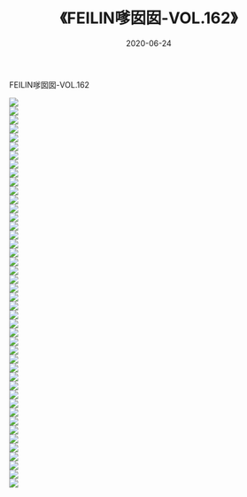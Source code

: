 ﻿---
layout: post
title:  《FEILIN嗲囡囡-VOL.162》
date:   2020-06-24
img: http://img.660000.xyz/Sharelink/网络美图/2020/FEILIN嗲囡囡-VOL.162/000.jpg
categories: [美女, 清纯, 唯美]
---

FEILIN嗲囡囡-VOL.162

  ![](http://img.660000.xyz/Sharelink/网络美图/2020/FEILIN嗲囡囡-VOL.162/001.jpg) <br> ![](http://img.660000.xyz/Sharelink/网络美图/2020/FEILIN嗲囡囡-VOL.162/002.jpg) <br> ![](http://img.660000.xyz/Sharelink/网络美图/2020/FEILIN嗲囡囡-VOL.162/003.jpg) <br> ![](http://img.660000.xyz/Sharelink/网络美图/2020/FEILIN嗲囡囡-VOL.162/004.jpg) <br> ![](http://img.660000.xyz/Sharelink/网络美图/2020/FEILIN嗲囡囡-VOL.162/005.jpg) <br> ![](http://img.660000.xyz/Sharelink/网络美图/2020/FEILIN嗲囡囡-VOL.162/006.jpg) <br> ![](http://img.660000.xyz/Sharelink/网络美图/2020/FEILIN嗲囡囡-VOL.162/007.jpg) <br> ![](http://img.660000.xyz/Sharelink/网络美图/2020/FEILIN嗲囡囡-VOL.162/008.jpg) <br> ![](http://img.660000.xyz/Sharelink/网络美图/2020/FEILIN嗲囡囡-VOL.162/009.jpg) <br> ![](http://img.660000.xyz/Sharelink/网络美图/2020/FEILIN嗲囡囡-VOL.162/010.jpg) <br> ![](http://img.660000.xyz/Sharelink/网络美图/2020/FEILIN嗲囡囡-VOL.162/011.jpg) <br> ![](http://img.660000.xyz/Sharelink/网络美图/2020/FEILIN嗲囡囡-VOL.162/012.jpg) <br> ![](http://img.660000.xyz/Sharelink/网络美图/2020/FEILIN嗲囡囡-VOL.162/013.jpg) <br> ![](http://img.660000.xyz/Sharelink/网络美图/2020/FEILIN嗲囡囡-VOL.162/014.jpg) <br> ![](http://img.660000.xyz/Sharelink/网络美图/2020/FEILIN嗲囡囡-VOL.162/015.jpg) <br> ![](http://img.660000.xyz/Sharelink/网络美图/2020/FEILIN嗲囡囡-VOL.162/016.jpg) <br> ![](http://img.660000.xyz/Sharelink/网络美图/2020/FEILIN嗲囡囡-VOL.162/017.jpg) <br> ![](http://img.660000.xyz/Sharelink/网络美图/2020/FEILIN嗲囡囡-VOL.162/018.jpg) <br> ![](http://img.660000.xyz/Sharelink/网络美图/2020/FEILIN嗲囡囡-VOL.162/019.jpg) <br> ![](http://img.660000.xyz/Sharelink/网络美图/2020/FEILIN嗲囡囡-VOL.162/020.jpg) <br> ![](http://img.660000.xyz/Sharelink/网络美图/2020/FEILIN嗲囡囡-VOL.162/021.jpg) <br> ![](http://img.660000.xyz/Sharelink/网络美图/2020/FEILIN嗲囡囡-VOL.162/022.jpg) <br> ![](http://img.660000.xyz/Sharelink/网络美图/2020/FEILIN嗲囡囡-VOL.162/023.jpg) <br> ![](http://img.660000.xyz/Sharelink/网络美图/2020/FEILIN嗲囡囡-VOL.162/024.jpg) <br> ![](http://img.660000.xyz/Sharelink/网络美图/2020/FEILIN嗲囡囡-VOL.162/025.jpg) <br> ![](http://img.660000.xyz/Sharelink/网络美图/2020/FEILIN嗲囡囡-VOL.162/026.jpg) <br> ![](http://img.660000.xyz/Sharelink/网络美图/2020/FEILIN嗲囡囡-VOL.162/027.jpg) <br> ![](http://img.660000.xyz/Sharelink/网络美图/2020/FEILIN嗲囡囡-VOL.162/028.jpg) <br> ![](http://img.660000.xyz/Sharelink/网络美图/2020/FEILIN嗲囡囡-VOL.162/029.jpg) <br> ![](http://img.660000.xyz/Sharelink/网络美图/2020/FEILIN嗲囡囡-VOL.162/030.jpg) <br> ![](http://img.660000.xyz/Sharelink/网络美图/2020/FEILIN嗲囡囡-VOL.162/031.jpg) <br> ![](http://img.660000.xyz/Sharelink/网络美图/2020/FEILIN嗲囡囡-VOL.162/032.jpg) <br> ![](http://img.660000.xyz/Sharelink/网络美图/2020/FEILIN嗲囡囡-VOL.162/033.jpg) <br> ![](http://img.660000.xyz/Sharelink/网络美图/2020/FEILIN嗲囡囡-VOL.162/034.jpg) <br> ![](http://img.660000.xyz/Sharelink/网络美图/2020/FEILIN嗲囡囡-VOL.162/035.jpg) <br> ![](http://img.660000.xyz/Sharelink/网络美图/2020/FEILIN嗲囡囡-VOL.162/036.jpg) <br> ![](http://img.660000.xyz/Sharelink/网络美图/2020/FEILIN嗲囡囡-VOL.162/037.jpg) <br> ![](http://img.660000.xyz/Sharelink/网络美图/2020/FEILIN嗲囡囡-VOL.162/038.jpg) <br> ![](http://img.660000.xyz/Sharelink/网络美图/2020/FEILIN嗲囡囡-VOL.162/039.jpg) <br> ![](http://img.660000.xyz/Sharelink/网络美图/2020/FEILIN嗲囡囡-VOL.162/040.jpg) <br> ![](http://img.660000.xyz/Sharelink/网络美图/2020/FEILIN嗲囡囡-VOL.162/041.jpg) <br> ![](http://img.660000.xyz/Sharelink/网络美图/2020/FEILIN嗲囡囡-VOL.162/042.jpg) <br> ![](http://img.660000.xyz/Sharelink/网络美图/2020/FEILIN嗲囡囡-VOL.162/043.jpg) <br> ![](http://img.660000.xyz/Sharelink/网络美图/2020/FEILIN嗲囡囡-VOL.162/044.jpg) <br>